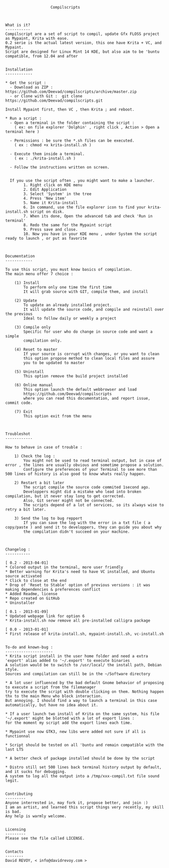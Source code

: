 

						Compilscripts
	
	

	What is it?
	-----------
	Compilscript are a set of script to compil, update Gfx FLOSS project as Mypaint, Krita with ease.
	0.2 serie is the actual latest version, this one have Krita + VC, and Mypaint.
	Script are designed for Linux Mint 14 KDE, but also aim to be 'buntu compatible, from 12.04 and after
	
	
	Installation
	------------
	
	* Get the script :
	  - Download as ZIP : https://github.com/Deevad/compilscripts/archive/master.zip
	  - or Clone with Git :  git clone https://github.com/Deevad/compilscripts.git
	
	Install Mypaint first, then VC , then Krita ; and reboot.
	
	* Run a script :
	  - Open a terminal in the folder containing the script :
		( ex: on file explorer 'Dolphin' , right click , Action > Open a terminal here )
		
	  - Permissions : be sure the *.sh files can be executed.
		( ex : chmod +x krita-install.sh )
		
	  - Execute them inside a terminal.
		( ex : ./krita-install.sh )
		
	  - Follow the instructions written on screen.
		
	  
	  If you use the script often , you might want to make a launcher. 
			1. Right click on KDE menu
			2. Edit Application
			3. Select 'System' in the tree
			4. Press 'New item'
			5. Name it Krita-install
			6. In command, use the file explorer icon to find your krita-install.sh script on disk.
			7. When its done, Open the advanced tab and check 'Run in terminal'
			8. Redo the same for the Mypaint script
			9. Press save and close. 
			10. Now you have in your KDE menu , under System the script ready to launch , or put as favorite

	
	
	Documentation
	------------

	To use this script, you must know basics of compilation.
	The main menu offer 7 choice :
		
		(1) Install  
			To perform only one time the first time
			It will grab source with GIT, compile them, and install
			
		(2) Update	
			To update an already installed project. 
			It will update the source code, and compile and reinstall over the previous
			Ideal to follow daily or weekly a project
		
		(3) Compile only
			Specific for user who do change in source code and want a simple
			compilation only. 
		
		(4) Reset to master
			If your source is corrupt with changes, or you want to clean
			this option propose method to clean local files and assure
			you to be updated to master
		
		(5) Uninstall
			This option remove the build project installed
			
		(6) Online manual
			This option launch the default webbrowser and load
			https://github.com/Deevad/compilscripts
			where you can read this documentation, and report issue, commit code.
		
		(7) Exit
			This option exit from the menu
			
			
			
	Troubleshot
	------------

	How to behave in case of trouble :
	
		1) Check the log :
			You might not be used to read terminal output, but in case of error , the lines are usually obvious and sometime propose a solution.
			Configure the preferences of your Terminal to see more than 500 lines of history is also good to know whats really happen.
			
		2) Restart a bit later
			The script compile the source code commited 1second ago. 
			Developpers might did a mistake who lead into broken compilation, but it never stay long to get corrected. 
			Also, Git server might not be connected. 
			The scripts depend of a lot of services, so its always wise to retry a bit later. 
			
		3) Send the log to bug repport
			If you can save the log with the error in a txt file ( a copy/paste ) and send it to developpers, they can guide you about why
			the compilation didn't succeed on your machine. 

	
	
	Changelog :
	-----------
	
	[ 0.2 - 2013-04-01]
	* Colored output in the terminal, more user friendly
	* Better warning for Krita's need to have VC installed, and Ubuntu source activated
	* Click to close at the end
	* Drop of 'Reset to Stable' option of previous versions : it was making dependencies & preferences conflict
	* Added Readme, license
	* Repo created on GitHub
	* Uninstaller 
	
	[ 0.1 - 2013-01-09]
	* Updated webpage link for option 6
	* Krita-install.sh now remove all pre-installed calligra package
	
	[ 0.0 - 2013-01-01]
	* First release of krita-install.sh, mypaint-install.sh, vc-install.sh
	
	
	To-do and known-bug :
	---------------------
	* Krita script install in the user home folder and need a extra 'export' alias added to '~/.export' to execute binaries
	A solution would be to switch to /usr/local/ the install path, Debian style.
	Sources and compilation can still be in the ~/Software directory
	
	* A lot user influenced by the bad default Gnome behavior of proposing to execute a script from the filemanager
	try to execute the script with double clicking on them. Nothing happen thx to the main Menu who block interaction. 
	But annoying. I should find a way to launch a terminal in this case automatically, but have no idea about it. 
	
	* If a user launch two install of Krita on the same system, his file '~/.export' might be blotted with a lot of export lines :
	for the moment my script add the export lines each time.
	
	* Mypaint use now GTK3, new libs were added not sure if all is functionnal
	
	* Script should be tested on all 'buntu and remain compatible with the last LTS
	
	* A better check of package installed should be done by the script
	
	* Distro still set 500 lines back terminal history output by default, and it sucks for debugging. 
	A system to log all the output into a /tmp/xxx-compil.txt file sound legit.
	
	
	Contributing
	---------
	Anyone interrested in, may fork it, propose better, and join :)
	I am an artist, and learned this script things very recently, my skill is bad. 
	Any help is warmly welcome. 
	
	
	Licensing
	---------
	Please see the file called LICENSE.
	
	
	Contacts
	--------
	David REVOY, < info@davidrevoy.com >
	
	
